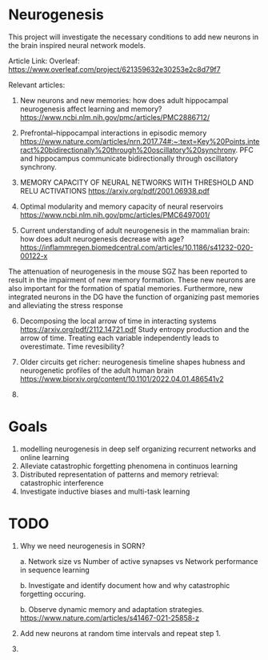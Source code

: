 
# Neurogenesis

This project will investigate the necessary conditions to add new neurons in the brain inspired neural network models.  

Article Link:
Overleaf:
https://www.overleaf.com/project/621359632e30253e2c8d79f7


Relevant articles:

1. New neurons and new memories: how does adult hippocampal neurogenesis affect learning and memory? https://www.ncbi.nlm.nih.gov/pmc/articles/PMC2886712/

2. Prefrontal–hippocampal interactions in episodic memory https://www.nature.com/articles/nrn.2017.74#:~:text=Key%20Points,interact%20bidirectionally%20through%20oscillatory%20synchrony.
PFC and hippocampus communicate bidirectionally through oscillatory synchrony.

3. MEMORY CAPACITY OF NEURAL NETWORKS WITH THRESHOLD AND RELU ACTIVATIONS https://arxiv.org/pdf/2001.06938.pdf

4. Optimal modularity and memory capacity of neural reservoirs https://www.ncbi.nlm.nih.gov/pmc/articles/PMC6497001/

5. Current understanding of adult neurogenesis in the mammalian brain: how does adult neurogenesis decrease with age?https://inflammregen.biomedcentral.com/articles/10.1186/s41232-020-00122-x

The attenuation of neurogenesis in the mouse SGZ has been reported to result in the impairment of new memory formation. These new neurons are also important for the formation of spatial memories. Furthermore, new integrated neurons in the DG have the function of organizing past memories and alleviating the stress response 

6. Decomposing the local arrow of time in interacting systems https://arxiv.org/pdf/2112.14721.pdf
Study entropy production and the arrow of time. Treating each variable independently leads to overestimate. Time revesibility?

7. Older circuits get richer: neurogenesis timeline shapes hubness and neurogenetic profiles of the adult human brain https://www.biorxiv.org/content/10.1101/2022.04.01.486541v2
8. 
# Goals

1. modelling neurogenesis in deep self organizing recurrent networks and online learning
2. Alleviate catastrophic forgetting phenomena in continuos learning
3. Distributed representation of patterns and memory retrieval: catastrophic interference
4. Investigate inductive biases and multi-task learning 

# TODO
1. Why we need neurogenesis in SORN?

    a. Network size vs Number of active synapses vs Network performance in sequence learning
    
    b. Investigate and identify document how and why catastrophic forgetting occuring.
    
    b. Observe dynamic memory and adaptation strategies. https://www.nature.com/articles/s41467-021-25858-z
    
2. Add new neurons at random time intervals and repeat step 1.
3. 
